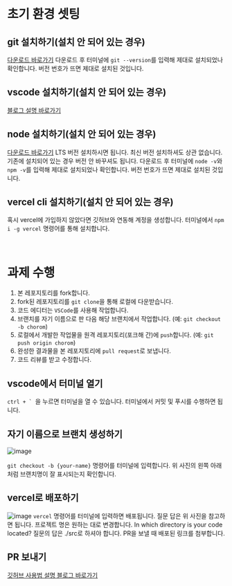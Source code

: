 # 초기 환경 셋팅
## git 설치하기(설치 안 되어 있는 경우)
[다운로드 바로가기](https://git-scm.com/downloads)
다운로드 후 터미널에  ```git --version```를 입력해 제대로 설치되었나 확인합니다. 버전 번호가 뜨면 제대로 설치된 것입니다.

## vscode 설치하기(설치 안 되어 있는 경우)
[블로그 설명 바로가기](https://webnautes.tistory.com/1197)

## node 설치하기(설치 안 되어 있는 경우)
[다운로드 바로가기](https://nodejs.org/ko/download/)
LTS 버전 설치하시면 됩니다. 최신 버전 설치하셔도 상관 없습니다. 기존에 설치되어 있는 경우 버전 안 바꾸셔도 됩니다.
다운로드 후 터미널에 ```node -v```와 ```npm -v```를 입력해 제대로 설치되었나 확인합니다. 버전 번호가 뜨면 제대로 설치된 것입니다.

## vercel cli 설치하기(설치 안 되어 있는 경우)
혹시 vercel에 가입하지 않았다면 깃허브와 연동해 계정을 생성합니다.
터미널에서 ```npm i -g vercel``` 명령어를 통해 설치합니다.

<br/>

# 과제 수행

1. 본 레포지토리를 fork합니다.
2. fork된 레포지토리를 ```git clone```을 통해 로컬에 다운받습니다.
3. 코드 에디터는 ```VSCode```를 사용해 작업합니다.
4. 브랜치를 자기 이름으로 판 다음 해당 브랜치에서 작업합니다. (예: ```git checkout -b chorom```)
5. 로컬에서 개발한 작업물을 원격 레포지토리(포크해 간)에 ```push```합니다. (예: ```git push origin chorom```)
6. 완성한 결과물을 본 레포지토리에 ```pull request```로 보냅니다.
7. 코드 리뷰를 받고 수정합니다.

## vscode에서 터미널 열기
```ctrl + ` ```을 누르면 터미널을 열 수 있습니다. 터미널에서 커밋 및 푸시를 수행하면 됩니다.

## 자기 이름으로 브랜치 생성하기

![image](https://user-images.githubusercontent.com/52379950/131769662-1330ecfb-3412-4355-b1ec-eae9f75d14cd.png)

```git checkout -b {your-name}``` 명령어를 터미널에 입력합니다. 위 사진의 왼쪽 아래처럼 브랜치명이 잘 표시되는지 확인합니다.

## vercel로 배포하기
![image](https://user-images.githubusercontent.com/52379950/131771522-7956a4ef-1bad-411b-a701-583ae7e0cc61.png)
```vercel``` 명령어를 터미널에 입력하면 배포됩니다. 질문 답은 위 사진을  참고하면 됩니다.
프로젝트 명은 원하는 대로 변경합니다.
In which directory is your code located? 질문의 답은 ./src로 하셔야 합니다.
PR을 보낼 때 배포된 링크를 첨부합니다.

## PR 보내기
[깃허브 사용법 설명 블로그 바로가기](https://ebbnflow.tistory.com/260)
